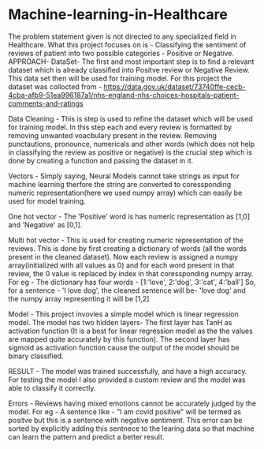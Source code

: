 # Machine-learning-in-Healthcare
The problem statement given is not directed to any specialized field in Healthcare. What this project focuses on is - Classifying the sentiment of reviews of patient into two possible categories - Positive or Negative.
APPROACH-
DataSet-
The first and most important step is to find a relevant dataset which is already classified into Positve review or Negative Review. This data set then will be used for training model. For this project the dataset was collocted from -
https://data.gov.uk/dataset/73740ffe-cecb-4cba-afb9-51ea996187a1/nhs-england-nhs-choices-hospitals-patient-comments-and-ratings

Data Cleaning -
This is step is used to refine the dataset which will be used for training model. In this step each and every review is formatted by removing unwanted voacbulary present in the review. Removing punctautions, pronounce, numericals and other words (which does not help in classifying the review as positive or negative) is the crucial step which is done by creating a function and passing the dataset in it.

Vectors -
Simply saying, Neural Models cannot take strings as input for machine learning therfore the string are converted to coressponding numeric representation(here we used numpy array) which can easily be used for model training.

One hot vector -
The 'Positive' word is has numeric representation as [1,0] and 'Negative' as [0,1].

Multi hot vector -
This is used for creating numeric representation of the reviews. This is done by first creating a dictionary of words (all the words present in the cleaned dataset). Now each review is assigned a numpy array(initialized with all values as 0) and for each word present in that review, the 0 value is replaced by index in that coressponding numpy array.
For eg - The dictionary has four words - [1:'love', 2:'dog', 3:'cat', 4:'ball']
So, for a sentence - 'I love dog', the cleaned sentence will be- 'love dog' and the numpy array representing it will be [1,2]

Model -
This project invovles a simple model which is linear regression model. The model has two hidden layers-
The first layer has TanH as activation function (It is a best for linear regression model as the the values are mapped quite accurately by this function).
The second layer has sigmoid as activation function cause the output of the model should be binary classified.

RESULT -
The model was trained successfully, and have a high accuracy. For testing the model I also provided a custom review and the model was able to classify it correctly.

Errors -
Reviews having mixed emotions cannot be accurately judged by the model.
For eg -
A sentence like - "I am covid positive" will be termed as positve but this is a sentence with negative sentiment. This error can be sorted by explicitly adding this sentnece to the learing data so that machine can learn the pattern and predict a better result.

